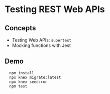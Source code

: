 # Testing REST Web APIs

## Concepts

* Testing Web APIs: `supertest`
* Mocking functions with Jest

## Demo

```
  npm install
  npx knex migrate:latest
  npx knex seed:run
  npm test
```